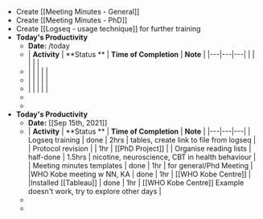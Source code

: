 - Create [[Meeting Minutes - General]]
- Create [[Meeting Minutes - PhD]]
- Create [[Logseq - usage technique]] for further training
- **Today's Productivity**
	- **Date:** /today
	-
	  | **Activity** | **Status    **  | **Time of Completion** | **Note**  | 
	  |---|---|---|
	  |   |   |   |   |
	-
	  |   |   |   |   |
	-
	  |   |   |   |   |
	-
	  |   |   |   |   |
	-
	-
- **Today's Productivity**
	- **Date:** [[Sep 15th, 2021]]
	-
	  | **Activity** | **Status    **  | **Time of Completion** | **Note**  | 
	  |---|---|---|
	  | Logseq training | done | 2hrs  |  tables, create link to file from logseq | 
	  | Protocol revision |  | 1hr  |  [[PhD Project]] |
	  | Organise reading lists  |  half-done | 1.5hrs  | nicotine, neuroscience, CBT in health behaviour  | 
	  | Meeting minutes templates | done |  1hr |  for general/Phd Meeting |
	  |WHO Kobe meeting w NN, KA  | done | 1hr  |  [[WHO Kobe Centre]] |
	  |Installed [[Tableau]]  | done | 1hr  | [[WHO Kobe Centre]] Example doesn't work, try to explore other days |
	-
	-